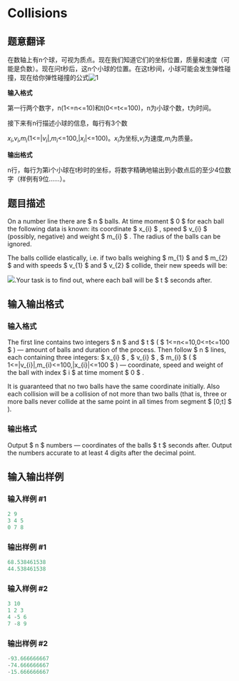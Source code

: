 # Collisions

## 题意翻译

在数轴上有n个球，可视为质点。现在我们知道它们的坐标位置，质量和速度（可能是负数）。现在问t秒后，这n个小球的位置。在这t秒间，小球可能会发生弹性碰撞，现在给你弹性碰撞的公式![1](https://cdn.luogu.org/upload/vjudge_pic/CF34E/939b5bce3bf45a602cb8d3e9f25a3ee89c788ac0.png)

**输入格式**

第一行两个数字，n(1<=n<=10)和t(0<=t<=100)，n为小球个数，t为时间。

接下来有n行描述小球的信息，每行有3个数

$x_{i}$,$v_{i}$,$m_{i}$(1<=|$v_{i}$|,$m_{i}$<=100,|$x_{i}$|<=100)。$x_{i}$为坐标,$v_{i}$为速度,$m_{i}$为质量。

**输出格式**

n行，每行为第i个小球在t秒时的坐标，将数字精确地输出到小数点后的至少4位数字（样例有9位……）。

## 题目描述

On a number line there are $ n $ balls. At time moment $ 0 $ for each ball the following data is known: its coordinate $ x_{i} $ , speed $ v_{i} $ (possibly, negative) and weight $ m_{i} $ . The radius of the balls can be ignored.

The balls collide elastically, i.e. if two balls weighing $ m_{1} $ and $ m_{2} $ and with speeds $ v_{1} $ and $ v_{2} $ collide, their new speeds will be:

![](https://cdn.luogu.com.cn/upload/vjudge_pic/CF34E/939b5bce3bf45a602cb8d3e9f25a3ee89c788ac0.png).Your task is to find out, where each ball will be $ t $ seconds after.

## 输入输出格式

### 输入格式

The first line contains two integers $ n $ and $ t $ ( $ 1<=n<=10,0<=t<=100 $ ) — amount of balls and duration of the process. Then follow $ n $ lines, each containing three integers: $ x_{i} $ , $ v_{i} $ , $ m_{i} $ ( $ 1<=|v_{i}|,m_{i}<=100,|x_{i}|<=100 $ ) — coordinate, speed and weight of the ball with index $ i $ at time moment $ 0 $ .

It is guaranteed that no two balls have the same coordinate initially. Also each collision will be a collision of not more than two balls (that is, three or more balls never collide at the same point in all times from segment $ [0;t] $ ).

### 输出格式

Output $ n $ numbers — coordinates of the balls $ t $ seconds after. Output the numbers accurate to at least 4 digits after the decimal point.

## 输入输出样例

### 输入样例 #1

```cpp
2 9
3 4 5
0 7 8

```
### 输出样例 #1

```cpp
68.538461538
44.538461538

```
### 输入样例 #2

```cpp
3 10
1 2 3
4 -5 6
7 -8 9

```
### 输出样例 #2

```cpp
-93.666666667
-74.666666667
-15.666666667

```
